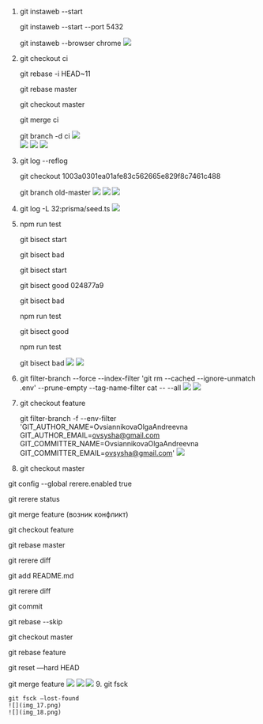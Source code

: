 1. git instaweb --start

    git instaweb --start --port 5432 

    git instaweb --browser chrome
![](img.png)
2.  git checkout ci   

    git rebase -i HEAD~11

    git rebase master   

    git checkout master

    git merge ci

    git branch -d ci
    ![](img_1.png)    
    ![](img_2.png)
    ![](img_3.png)
    ![](img_4.png)
3. git log --reflog

   git checkout 1003a0301ea01afe83c562665e829f8c7461c488 

   git branch old-master
   ![](img_5.png)
   ![](img_6.png)
   ![](img_7.png)
4. git log -L 32:prisma/seed.ts
   ![](img_8.png)
5. npm run test  

   git bisect start

   git bisect bad

   git bisect start

   git bisect good 024877a9

   git bisect bad     

   npm run test  

   git bisect good

   npm run test   

   git bisect bad
   ![](img_9.png)
   ![](img_10.png)
6. git filter-branch --force --index-filter 'git rm --cached --ignore-unmatch .env' --prune-empty --tag-name-filter cat -- --all
   ![](img_11.png)
   ![](img_12.png)
7. git checkout feature

   git filter-branch -f --env-filter 'GIT_AUTHOR_NAME=OvsiannikovaOlgaAndreevna GIT_AUTHOR_EMAIL=ovsysha@gmail.com GIT_COMMITTER_NAME=OvsiannikovaOlgaAndreevna GIT_COMMITTER_EMAIL=ovsysha@gmail.com'
   ![](img_13.png)
8. git checkout master

git config --global rerere.enabled true

git rerere status     

git merge feature (возник конфликт)

git checkout feature

git rebase master

git rerere diff

git add README.md

git rerere diff

git commit

git rebase --skip

git checkout master

git rebase feature

git reset —hard HEAD

git merge feature
![](img_14.png)
![](img_15.png)
![](img_16.png)
9.  git fsck

    git fsck —lost-found
    ![](img_17.png)
    ![](img_18.png)
